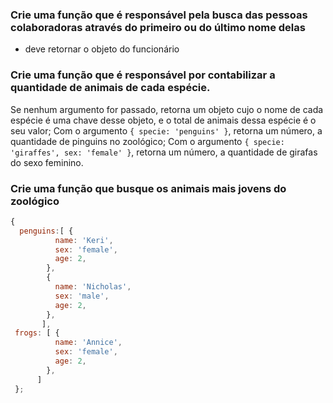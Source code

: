 ### Crie uma função que é responsável pela busca das pessoas colaboradoras através do primeiro ou do último nome delas
- deve retornar o objeto do funcionário

### Crie uma função que é responsável por contabilizar a quantidade de animais de cada espécie.

Se nenhum argumento for passado, retorna um objeto cujo o nome de cada espécie é uma chave desse objeto, e o total de animais dessa espécie é o seu valor;
Com o argumento ``` { specie: 'penguins' } ```, retorna um número, a quantidade de pinguins no zoológico;
Com o argumento ``` { specie: 'giraffes', sex: 'female' } ```, retorna um número, a quantidade de girafas do sexo feminino.

### Crie uma função que busque os animais mais jovens do zoológico

```javascript
{
  penguins:[ {
          name: 'Keri',
          sex: 'female',
          age: 2,
        },
        {
          name: 'Nicholas',
          sex: 'male',
          age: 2,
        },
       ],
 frogs: [ {
          name: 'Annice',
          sex: 'female',
          age: 2,
        },
      ]
 };
```
